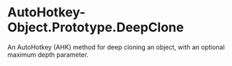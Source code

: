 # AutoHotkey-Object.Prototype.DeepClone
An AutoHotkey (AHK) method for deep cloning an object, with an optional maximum depth parameter.
